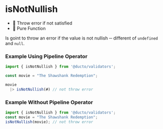# isNotNullish

- 📣 Throw error if not satisfied
- 🦺 Pure Function

Is goint to throw an error if the value is not nullish ─ different of `undefined` and `null`.

### Example Using Pipeline Operator

```js
import { isNotNullish } from '@ducto/validators';

const movie = "The Shawshank Redemption";

movie
  |> isNotNullish(#) // not throw error
```

### Example Without Pipeline Operator

```js
import { isNotNullish } from '@ducto/validators';
const movie = "The Shawshank Redemption";
isNotNullish(movie); // not throw error
```
